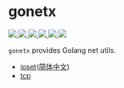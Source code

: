 # gonetx
<p>
  <a href="https://pkg.go.dev/github.com/kiyonlin/gonetx/?tab=doc">
    <img src="https://img.shields.io/badge/%F0%9F%93%9A%20godoc-pkg-00ACD7.svg?color=00ACD7&style=flat">
  </a>
  <a href="https://goreportcard.com/report/github.com/kiyonlin/gonetx">
    <img src="https://img.shields.io/badge/%F0%9F%93%9D%20goreport-A%2B-75C46B">
  </a>
  <a href="https://codecov.io/gh/kiyonlin/gonetx">
    <img src="https://codecov.io/gh/kiyonlin/gonetx/branch/master/graph/badge.svg?token=8FHAMJIRF1"/>
  </a>
  <a href="https://github.com/kiyonlin/gonetx/actions?query=workflow%3ASecurity">
    <img src="https://img.shields.io/github/workflow/status/gofiber/fiber/Security?label=%F0%9F%94%91%20gosec&style=flat&color=75C46B">
  </a>
  <a href="https://github.com/kiyonlin/gonetx/actions?query=workflow%3ATest">
    <img src="https://img.shields.io/github/workflow/status/gofiber/fiber/Test?label=%F0%9F%A7%AA%20tests&style=flat&color=75C46B">
  </a>
  <a>
    <img src="https://counter.gofiber.io/badge/kiyonlin/gonetx">
  </a>
</p>


`gonetx` provides Golang net utils.

- [ipset](ipset/README.md)([简体中文](ipset/README_zh-CN.md))
- [tcp](tcp/README.md)
